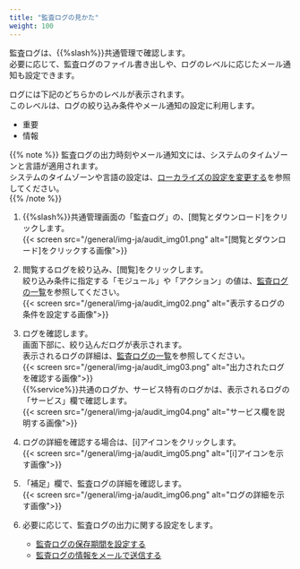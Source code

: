```yaml
---
title: "監査ログの見かた"
weight: 100
---
```

監査ログは、{{%slash%}}共通管理で確認します。  
必要に応じて、監査ログのファイル書き出しや、ログのレベルに応じたメール通知も設定できます。  

ログには下記のどちらかのレベルが表示されます。  
このレベルは、ログの絞り込み条件やメール通知の設定に利用します。  

* 重要
* 情報  

{{% note %}}
監査ログの出力時刻やメール通知文には、システムのタイムゾーンと言語が適用されます。  
システムのタイムゾーンや言語の設定は、[ローカライズの設定を変更する](/general/ja/admin/list_systemadmin/list_system_time/system_time.html)を参照してください。  
{{% /note %}}

1. {{%slash%}}共通管理画面の「監査ログ」の、[閲覧とダウンロード]をクリックします。  
  {{< screen src="/general/img-ja/audit_img01.png"  alt="[閲覧とダウンロード]をクリックする画像">}}  
  
1. 閲覧するログを絞り込み、[閲覧]をクリックします。  
  絞り込み条件に指定する「モジュール」や「アクション」の値は、[監査ログの一覧](/general/ja/admin/list_systemadmin/list_audit/log.html)を参照してください。  
  {{< screen src="/general/img-ja/audit_img02.png"  alt="表示するログの条件を設定する画像">}}  

1. ログを確認します。  
  画面下部に、絞り込んだログが表示されます。  
  表示されるログの詳細は、[監査ログの一覧](/general/ja/admin/list_systemadmin/list_audit/log.html)を参照してください。  
  {{< screen src="/general/img-ja/audit_img03.png"  alt="出力されたログを確認する画像">}}  
  {{%service%}}共通のログか、サービス特有のログかは、表示されるログの「サービス」欄で確認します。  
  {{< screen src="/general/img-ja/audit_img04.png"  alt="サービス欄を説明する画像">}}  

1. ログの詳細を確認する場合は、[i]アイコンをクリックします。  
  {{< screen src="/general/img-ja/audit_img05.png"  alt="[i]アイコンを示す画像">}}  

1. 「補足」欄で、監査ログの詳細を確認します。  
  {{< screen src="/general/img-ja/audit_img06.png"  alt="ログの詳細を示す画像">}}  

1. 必要に応じて、監査ログの出力に関する設定をします。  

    * [監査ログの保存期間を設定する](/general/ja/admin/list_systemadmin/list_audit/set_audit.html)
    * [監査ログの情報をメールで送信する](/general/ja/admin/list_systemadmin/list_audit/send_audit.html)

